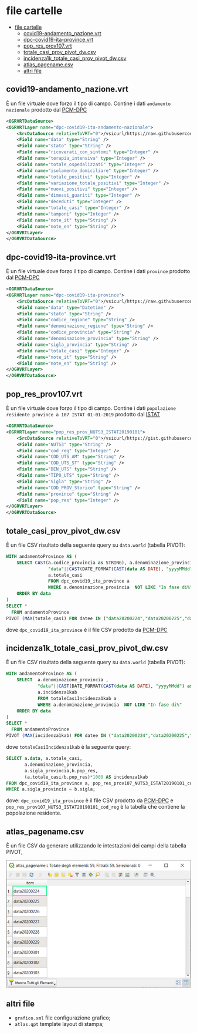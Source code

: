 # file cartelle

<!-- TOC -->

- [file cartelle](#file-cartelle)
  - [covid19-andamento_nazione.vrt](#covid19-andamentonazionevrt)
  - [dpc-covid19-ita-province.vrt](#dpc-covid19-ita-provincevrt)
  - [pop_res_prov107.vrt](#popresprov107vrt)
  - [totale_casi_prov_pivot_dw.csv](#totalecasiprovpivotdwcsv)
  - [incidenza1k_totale_casi_prov_pivot_dw.csv](#incidenza1ktotalecasiprovpivotdwcsv)
  - [atlas_pagename.csv](#atlaspagenamecsv)
  - [altri file](#altri-file)

<!-- /TOC -->

## covid19-andamento_nazione.vrt

È un file virtuale dove forzo il tipo di campo. Contine i dati `andamento nazionale` prodotto dal [PCM-DPC](https://github.com/pcm-dpc/COVID-19)

```xml
<OGRVRTDataSource>
<OGRVRTLayer name="dpc-covid19-ita-andamento-nazionale">
    <SrcDataSource relativeToVRT="0">/vsicurl/https://raw.githubusercontent.com/pcm-dpc/COVID-19/master/dati-andamento-nazionale/dpc-covid19-ita-andamento-nazionale.csv</SrcDataSource>
    <Field name="data" type="String" />
    <Field name="stato" type="String" />
	<Field name="ricoverati_con_sintomi" type="Integer" />
    <Field name="terapia_intensiva" type="Integer" />
    <Field name="totale_ospedalizzati" type="Integer" />
    <Field name="isolamento_domiciliare" type="Integer" />
    <Field name="totale_positivi" type="Integer" />
	<Field name="variazione_totale_positivi" type="Integer" />
    <Field name="nuovi_positivi" type="Integer" />
    <Field name="dimessi_guariti" type="Integer" />
    <Field name="deceduti" type="Integer" />
    <Field name="totale_casi" type="Integer" />
    <Field name="tamponi" type="Integer" />
	<Field name="note_it" type="String" />
	<Field name="note_en" type="String" />
</OGRVRTLayer>
</OGRVRTDataSource>
```

## dpc-covid19-ita-province.vrt

È un file virtuale dove forzo il tipo di campo. Contine i dati `province` prodotto dal [PCM-DPC](https://github.com/pcm-dpc/COVID-19)

```xml
<OGRVRTDataSource>
<OGRVRTLayer name="dpc-covid19-ita-province">
    <SrcDataSource relativeToVRT="0">/vsicurl/https://raw.githubusercontent.com/pcm-dpc/COVID-19/master/dati-province/dpc-covid19-ita-province.csv</SrcDataSource>
    <Field name="data" type="Datetime" />
	<Field name="stato" type="String" />
	<Field name="codice_regione" type="String" />
	<Field name="denominazione_regione" type="String" />
	<Field name="codice_provincia" type="String" />
	<Field name="denominazione_provincia" type="String" />
	<Field name="sigla_provincia" type="String" />
	<Field name="totale_casi" type="Integer" />
	<Field name="note_it" type="String" />
	<Field name="note_en" type="String" />
</OGRVRTLayer>
</OGRVRTDataSource>
```

## pop_res_prov107.vrt

È un file virtuale dove forzo il tipo di campo. Contine i dati `popolazione residente province a 107 ISTAT 01-01-2019` prodotto dal [ISTAT](https://www.istat.it/)

```xml
<OGRVRTDataSource>
<OGRVRTLayer name="pop_res_prov_NUTS3_ISTAT20190101">
    <SrcDataSource relativeToVRT="0">/vsicurl/https://gist.githubusercontent.com/pigreco/62233a37dd505fc25b06acc570bffed6/raw/50b677c33481352419c53114f6a2d0a3b2898c7c/pop_res_prov_NUTS3_ISTAT20190101.csv</SrcDataSource>
    <Field name="NUTS3" type="String" />
	<Field name="cod_reg" type="Integer" />
	<Field name="COD_UTS_AM" type="String" />
	<Field name="COD_UTS_ST" type="String" />
	<Field name="DEN_UTS" type="String" />
	<Field name="TIPO_UTS" type="String" />
	<Field name="Sigla" type="String" />
	<Field name="COD_PROV_Storico" type="String" />
	<Field name="province" type="String" />
	<Field name="pop_res" type="Integer" />
</OGRVRTLayer>
</OGRVRTDataSource>
```

## totale_casi_prov_pivot_dw.csv

È un file CSV risultato della seguente query su `data.world` (tabella PIVOT):

```sql
WITH andamentoProvince AS (
    SELECT CAST(a.codice_provincia as STRING), a.denominazione_provincia ,
                "data"||CAST(DATE_FORMAT(CAST(data AS DATE), "yyyyMMdd") as STRING) AS datee, 
                a.totale_casi 
                FROM dpc_covid19_ita_province a
                WHERE a.denominazione_provincia  NOT LIKE "In fase di%"
    ORDER BY data
)
SELECT *
  FROM andamentoProvince
PIVOT (MAX(totale_casi) FOR datee IN ("data20200224","data20200225","data20200226","data20200227","data20200228","data20200229","data20200301","data20200302","data20200303","data20200304","data20200305","data20200306","data20200307","data20200308","data20200309","data20200310","data20200311","data20200312","data20200313","data20200314","data20200315","data20200316","data20200317","data20200318","data20200319","data20200320","data20200321","data20200322","data20200323","data20200324","data20200325","data20200326","data20200327","data20200328","data20200329","data20200330","data20200331","data20200401","data20200402","data20200403","data20200404","data20200405","data20200406","data20200407","data20200408","data20200409","data20200410","data20200411","data20200412","data20200413","data20200414","data20200415","data20200416","data20200417","data20200418","data20200419","data20200420","data20200421","data20200422"));
```

dove `dpc_covid19_ita_province` è il file CSV prodotto da [PCM-DPC](https://github.com/pcm-dpc/COVID-19)

## incidenza1k_totale_casi_prov_pivot_dw.csv

È un file CSV risultato della seguente query su `data.world` (tabella PIVOT):

```SQL
WITH andamentoProvince AS (
    SELECT  a.denominazione_provincia ,
            "data"||CAST(DATE_FORMAT(CAST(data AS DATE), "yyyyMMdd") as STRING) AS datee, 
            a.incidenza1kab 
            FROM totaleCasiIncidenza1kab a
            WHERE a.denominazione_provincia  NOT LIKE "In fase di%"
    ORDER BY data
)
SELECT *
  FROM andamentoProvince
PIVOT (MAX(incidenza1kab) FOR datee IN ("data20200224","data20200225","data20200226","data20200227","data20200228","data20200229","data20200301","data20200302","data20200303","data20200304","data20200305","data20200306","data20200307","data20200308","data20200309","data20200310","data20200311","data20200312","data20200313","data20200314","data20200315","data20200316","data20200317","data20200318","data20200319","data20200320","data20200321","data20200322","data20200323","data20200324","data20200325","data20200326","data20200327","data20200328","data20200329","data20200330","data20200331","data20200401","data20200402","data20200403","data20200404","data20200405","data20200406","data20200407","data20200408","data20200409","data20200410","data20200411","data20200412","data20200413","data20200414","data20200415","data20200416","data20200417","data20200418","data20200419","data20200420","data20200421","data20200422"));
```

dove `totaleCasiIncidenza1kab` è la seguente query:

```sql
SELECT a.data, a.totale_casi,
       a.denominazione_provincia,
       a.sigla_provincia,b.pop_res, 
       (a.totale_casi/b.pop_res)*1000 AS incidenza1kab
FROM dpc_covid19_ita_province a, pop_res_prov107_NUTS3_ISTAT20190101_cod_reg b
WHERE a.sigla_provincia = b.sigla;
```

dove: `dpc_covid19_ita_province` è il file CSV prodotto da [PCM-DPC](https://github.com/pcm-dpc/COVID-19) e `pop_res_prov107_NUTS3_ISTAT20190101_cod_reg` è la tabella che contiene la popolazione residente.

## atlas_pagename.csv

È un file CSV da generare utilizzando le intestazioni dei campi della tabella PIVOT, 

![](../imgs/atlas_pagename.png)
## altri file

- `grafico.xml` file configurazione grafico;
- `atlas.qpt` template layout di stampa;
